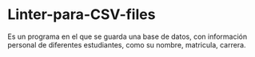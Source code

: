 # Linter-para-CSV-files
Es un programa en el que se guarda una base de datos, con información personal de diferentes estudiantes, como su nombre, matricula, carrera.

